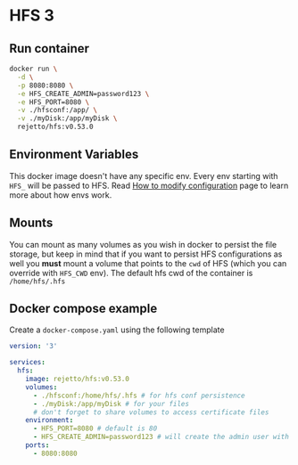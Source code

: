 # HFS 3

## Run container
```bash
docker run \
  -d \
  -p 8080:8080 \
  -e HFS_CREATE_ADMIN=password123 \
  -e HFS_PORT=8080 \
  -v ./hfsconf:/app/ \
  -v ./myDisk:/app/myDisk \
  rejetto/hfs:v0.53.0
```

## Environment Variables
This docker image doesn't have any specific env. Every env starting with `HFS_` will be passed to HFS.
Read [How to modify configuration](https://github.com/rejetto/hfs/blob/main/config.md#how-to-modify-configuration) page to learn more about how envs work.

## Mounts
You can mount as many volumes as you wish in docker to persist the file storage, but keep in mind that if you want to persist HFS configurations as well you **must** mount a volume that points to the `cwd` of HFS (which you can override with `HFS_CWD` env).
The default hfs cwd of the container is `/home/hfs/.hfs`

## Docker compose example
Create a `docker-compose.yaml` using the following template

```yaml
version: '3'

services:
  hfs:
    image: rejetto/hfs:v0.53.0
    volumes:
      - ./hfsconf:/home/hfs/.hfs # for hfs conf persistence
      - ./myDisk:/app/myDisk # for your files
      # don't forget to share volumes to access certificate files
    environment:
      - HFS_PORT=8080 # default is 80
      - HFS_CREATE_ADMIN=password123 # will create the admin user with password "password123" \
    ports:
      - 8080:8080
```
